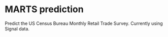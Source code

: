 # MARTS prediction

Predict the US Census Bureau Monthly Retail Trade Survey. Currently using
Signal data.
